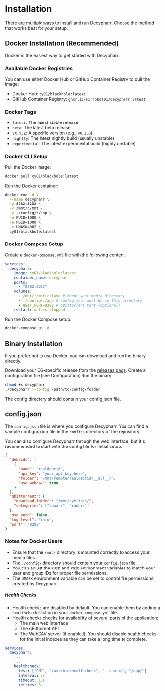 # Installation

There are multiple ways to install and run Decypharr. Choose the method that works best for your setup.

## Docker Installation (Recommended)

Docker is the easiest way to get started with Decypharr.

### Available Docker Registries

You can use either Docker Hub or GitHub Container Registry to pull the image:

- Docker Hub: `cy01/blackhole:latest`
- GitHub Container Registry: `ghcr.io/sirrobot01/decypharr:latest`

### Docker Tags

- `latest`: The latest stable release
- `beta`: The latest beta release
- `vX.Y.Z`: A specific version (e.g., `v0.1.0`)
- `nightly`: The latest nightly build (usually unstable)
- `experimental`: The latest experimental build (highly unstable)

### Docker CLI Setup

Pull the Docker image:
```bash
docker pull cy01/blackhole:latest
```
Run the Docker container:
```bash
docker run -d \
  --name decypharr \
  -p 8282:8282 \
  -v /mnt/:/mnt \
  -v ./config/:/app \
  -e PUID=1000 \
  -e PGID=1000 \
  -e UMASK=002 \
  cy01/blackhole:latest
```

### Docker Compose Setup

Create a `docker-compose.yml` file with the following content:

```yaml
services:
  decypharr:
    image: cy01/blackhole:latest
    container_name: decypharr
    ports:
      - "8282:8282"
    volumes:
      - /mnt/:/mnt:rslave # Mount your media directory
      - ./config/:/app # config.json must be in this directory
      - QBIT_PORT=8282 # qBittorrent Port (optional)
    restart: unless-stopped
```

Run the Docker Compose setup:
```bash
docker-compose up -d
```


## Binary Installation
If you prefer not to use Docker, you can download and run the binary directly.

Download your OS-specific release from the [releases page](https://github.com/sirrobot01/decypharr/releases).
Create a configuration file (see Configuration)
Run the binary:

```bash
chmod +x decypharr
./decypharr --config /path/to/config/folder
```

The config directory should contain your config.json file.

## config.json

The `config.json` file is where you configure Decypharr. You can find a sample configuration file in the `configs` directory of the repository.

You can also configure Decypharr through the web interface, but it's recommended to start with the config file for initial setup.

```json
{
  "debrids": [
    {
      "name": "realdebrid",
      "api_key": "your_api_key_here",
      "folder": "/mnt/remote/realdebrid/__all__/",
      "use_webdav": true
    }
  ],
  "qbittorrent": {
    "download_folder": "/mnt/symlinks/",
    "categories": ["sonarr", "radarr"]
  },
  "use_auth": false,
  "log_level": "info",
  "port": "8282"
}
```

### Notes for Docker Users

- Ensure that the `/mnt/` directory is mounted correctly to access your media files.
- The `./config/` directory should contain your `config.json` file.
- You can adjust the `PUID` and `PGID` environment variables to match your user and group IDs for proper file permissions.
- The `UMASK` environment variable can be set to control file permissions created by Decypharr.

##### Health Checks
- Health checks are disabled by default. You can enable them by adding a `healthcheck` section in your `docker-compose.yml` file.
- Health checks checks for availability of several parts of the application;
    - The main web interface
    - The qBittorrent API
    - The WebDAV server (if enabled). You should disable health checks for the initial indexes as they can take a long time to complete.

```yaml
services:
  decypharr:
    ...
    ...
    healthcheck:
      test: ["CMD", "/usr/bin/healthcheck", "--config", "/app/"]
      interval: 5s
      timeout: 10s
      retries: 3
```
